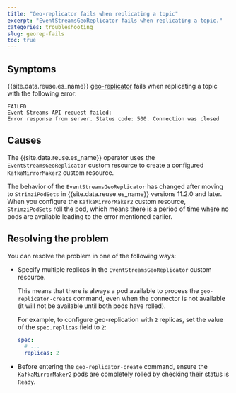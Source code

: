 ```yaml
---
title: "Geo-replicator fails when replicating a topic"
excerpt: "EventStreamsGeoReplicator fails when replicating a topic."
categories: troubleshooting
slug: georep-fails
toc: true
---
```


## Symptoms

{{site.data.reuse.es_name}} [geo-replicator](../../georeplication/about/) fails when replicating a topic with the following error:

```shell
FAILED
Event Streams API request failed:
Error response from server. Status code: 500. Connection was closed
```

## Causes

The {{site.data.reuse.es_name}} operator uses the `EventStreamsGeoReplicator` custom resource to create a configured `KafkaMirrorMaker2` custom resource.

The behavior of the `EventStreamsGeoReplicator` has changed after moving to `StrimziPodSets` in {{site.data.reuse.es_name}} versions 11.2.0 and later. When you configure the `KafkaMirrorMaker2` custom resource, `StrimziPodSets` roll the pod, which means there is a period of time where no pods are available leading to the error mentioned earlier.

## Resolving the problem

You can resolve the problem in one of the following ways:

- Specify multiple replicas in the `EventStreamsGeoReplicator` custom resource.

  This means that there is always a pod available to process the `geo-replicator-create` command, even when the connector is not available (it will not be available until both pods have rolled).

  For example, to configure geo-replication with `2` replicas, set the value of the `spec.replicas` field to `2`:

  ```yaml
  spec:
    # ...
    replicas: 2
  ```

- Before entering the `geo-replicator-create` command, ensure the `KafkaMirrorMaker2` pods are completely rolled by checking their status is `Ready`.
